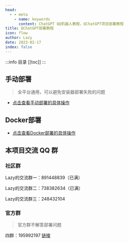 ```yaml
---
head:
  - - meta
    - name: keywords
      content: ChatGPT QQ机器人教程，QChatGPT项目部署教程
title: QChatGPT部署教程
icon: flow
author: Lazy
date: 2023-02-17
index: false
---
```

:::info 目录
[[toc]]
:::

## 手动部署
> 全平台通用，可以避免安装器部署失败的问题
- [<HopeIcon icon="support" size="1.2em"/> 点击查看手动部署的具体操作](manual.md)

## Docker部署

- [<HopeIcon icon="support" size="1.2em"/> 点击查看Docker部署的具体操作](docker.md)

## 本项目交流 QQ 群

### 社区群

Lazy的交流群一：891448839（已满）

Lazy的交流群二：738382634（已满）

Lazy的交流群三：248432104

### 官方群

> 官方群不解答部署问题

四群：195992197 [链接](https://qm.qq.com/cgi-bin/qm/qr?_wv=1027&k=cSekvWmyezfCE4O8gXS7lSjkmPinjzpP&authKey=G4jHfz2%2BtQawxCRhn1ZRrQiI8bTvlepQubZL6F9fymFuz8jqZZ4FkYh6lhKLMCd9&noverify=0&group_code=195992197)